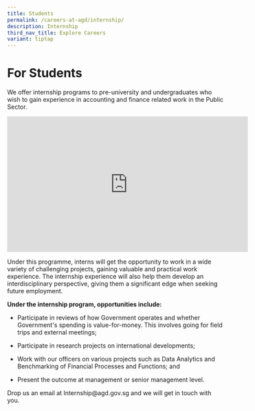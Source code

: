 ```yaml
---
title: Students
permalink: /careers-at-agd/internship/
description: Internship
third_nav_title: Explore Careers
variant: tiptap
---
```

<h1>For Students</h1>
<p>We offer internship programs to pre-university and undergraduates who
wish to gain experience in accounting and finance related work in the Public
Sector.</p>
<div class="iframe-wrapper">
<iframe height="315" width="560" allowfullscreen="true" frameborder="0" src="https://www.youtube.com/embed/6e56NB6t3jE?si=1g9S_H-g0XK0ZQbJ&amp;vq=hd1080p"></iframe>
</div>
<p>Under this programme, interns will get the opportunity to work in a wide
variety of challenging projects, gaining valuable and practical work experience.
The internship experience will also help them develop an interdisciplinary
perspective, giving them a significant edge when seeking future employment.</p>
<p><strong>Under the internship program, opportunities include:</strong>
</p>
<ul data-tight="true" class="tight">
<li>
<p>Participate in reviews of how Government operates and whether Government's
spending is value-for-money. This involves going for field trips and external
meetings;</p>
</li>
<li>
<p>Participate in research projects on international developments;</p>
</li>
<li>
<p>Work with our officers on various projects such as Data Analytics and
Benchmarking of Financial Processes and Functions; and</p>
</li>
<li>
<p>Present the outcome at management or senior management level.</p>
</li>
</ul>
<p>Drop us an email at Internship@agd.gov.sg and we will get in touch with
you.</p>